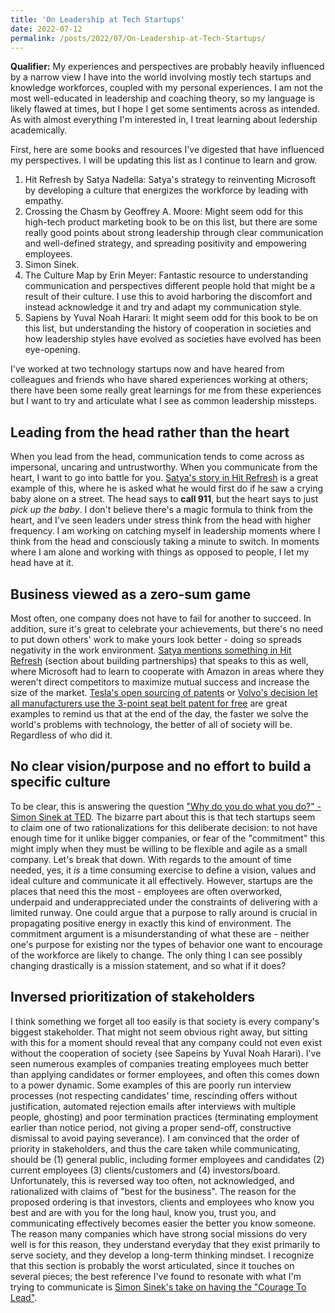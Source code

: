 ```yaml
---
title: 'On Leadership at Tech Startups'
date: 2022-07-12
permalink: /posts/2022/07/On-Leadership-at-Tech-Startups/
---
```



**Qualifier:** My experiences and perspectives are probably heavily influenced by a narrow view I have into the world involving mostly tech startups and knowledge workforces, coupled with my personal experiences. I am not the most well-educated in leadership and coaching theory, so my language is likely flawed at times, but I hope I get some sentiments across as intended. As with almost everything I'm interested in, I treat learning about ledership academically.

First, here are some books and resources I've digested that have influenced my perspectives. I will be updating this list as I continue to learn and grow.
1. Hit Refresh by Satya Nadella: Satya's strategy to reinventing Microsoft by developing a culture that energizes the workforce by leading with empathy.
2. Crossing the Chasm by Geoffrey A. Moore: Might seem odd for this high-tech product marketing book to be on this list, but there are some really good points about strong leadership through clear communication and well-defined strategy, and spreading positivity and empowering employees.
3. Simon Sinek.
4. The Culture Map by Erin Meyer: Fantastic resource to understanding communication and perspectives different people hold that might be a result of their culture. I use this to avoid harboring the discomfort and instead acknowledge it and try and adapt my communication style.
5. Sapiens by Yuval Noah Harari: It might seem odd for this book to be on this list, but understanding the history of cooperation in societies and how leadership styles have evolved as societies have evolved has been eye-opening.

I've worked at two technology startups now and have heared from colleagues and friends who have shared experiences working at others; there have been some really great learnings for me from these experiences but I want to try and articulate what I see as common leadership missteps.

## Leading from the head rather than the heart 

When you lead from the head, communication tends to come across as impersonal, uncaring and untrustworthy. When you communicate from the heart, I want to go into battle for you. [Satya's story in Hit Refresh](https://www.inc.com/carmine-gallo/microsoft-ceo-satya-nadella-reveals-1-question-that-taught-him-about-empathy-and-made-him-a-better-leader.html) is a great example of this, where he is asked what he would first do if he saw a crying baby alone on a street. The head says to **call 911**, but the heart says to just _pick up the baby_. I don't believe there's a magic formula to think from the heart, and I've seen leaders under stress think from the head with higher frequency. I am working on catching myself in leadership moments where I think from the head and consciously taking a minute to switch. In moments where I am alone and working with things as opposed to people, I let my head have at it.

## Business viewed as a zero-sum game

Most often, one company does not have to fail for another to succeed. In addition, sure it's great to celebrate your achievements, but there's no need to put down others' work to make yours look better - doing so spreads negativity in the work environment. [Satya mentions something in Hit Refresh](https://www.linkedin.com/pulse/my-notes-from-hit-refresh-book-satya-nadella-greg-shaw-maurya/?trk=read_related_article-card_title) (section about building partnerships) that speaks to this as well, where Microsoft had to learn to cooperate with Amazon in areas where they weren't direct competitors to maximize mutual success and increase the size of the market. [Tesla's open sourcing of patents](https://www.tesla.com/en_CA/blog/all-our-patent-are-belong-you) or [Volvo's decision let all manufacturers use the 3-point seat belt patent for free](https://www.volvobuses.com/en/news/2019/jul/the-three-point-seat-belt-an-innovation-that-saved-over-1-million-lives.html#:~:text=In%201959%2C%20the%20Volvo%20engineer,manufacturers%20to%20use%20for%20free.) are great examples to remind us that at the end of the day, the faster we solve the world's problems with technology, the better of all of society will be. Regardless of who did it.

## No clear vision/purpose and no effort to build a specific culture
To be clear, this is answering the question ["Why do you do what you do?" - Simon Sinek at TED](https://www.ted.com/talks/simon_sinek_how_great_leaders_inspire_action?language=en). The bizarre part about this is that tech startups seem to claim one of two rationalizations for this deliberate decision: to not have enough time for it unlike bigger companies, or fear of the "commitment" this might imply when they must be willing to be flexible and agile as a small company. Let's break that down. With regards to the amount of time needed, yes, it _is_ a time consuming exercise to define a vision, values and ideal culture and communicate it all effectively. However, startups are the places that need this the most - employees are often overworked, underpaid and underappreciated under the constraints of delivering with a limited runway. One could argue that a purpose to rally around is crucial in propagating positive energy in exactly this kind of environment. The commitment argument is a misunderstanding of what these are - neither one's purpose for existing nor the types of behavior one want to encourage of the workforce are likely to change. The only thing I can see possibly changing drastically is a mission statement, and so what if it does?

## Inversed prioritization of stakeholders

I think something we forget all too easily is that society is every company's biggest stakeholder. That might not seem obvious right away, but sitting with this for a moment should reveal that any company could not even exist without the cooperation of society (see Sapeins by Yuval Noah Harari). I've seen numerous examples of companies treating employees much better than applying candidates or former employees, and often this comes down to a power dynamic. Some examples of this are poorly run interview processes (not respecting candidates' time, rescinding offers without justification, automated rejection emails after interviews with multiple people, ghosting) and poor termination practices (terminating employment earlier than notice period, not giving a proper send-off, constructive dismissal to avoid paying severance). I am convinced that the order of priority in stakeholders, and thus the care taken while communicating, should be (1) general public, including former employees and candidates (2) current employees (3) clients/customers and (4) investors/board. Unfortunately, this is reversed way too often, not acknowledged, and rationalized with claims of "best for the business". The reason for the proposed ordering is that investors, clients and employees who know you best and are with you for the long haul, know you, trust you, and communicating effectively becomes easier the better you know someone. The reason many companies which have strong social missions do very well is for this reason, they understand everyday that they exist primarily to serve society, and they develop a long-term thinking mindset. I recognize that this section is probably the worst articulated, since it touches on several pieces; the best reference I've found to resonate with what I'm trying to communicate is [Simon Sinek's take on having the "Courage To Lead"](https://youtu.be/gPcgEBbNQvw?t=475).
